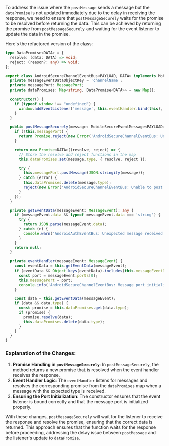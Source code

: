 To address the issue where the `postMessage` sends a message but the `dataPromise` is not updated immediately due to the delay in receiving the response, we need to ensure that `postMessageSecurely` waits for the promise to be resolved before returning the data. This can be achieved by returning the promise from `postMessageSecurely` and waiting for the event listener to update the data in the promise.

Here's the refactored version of the class:

```typescript
type DataPromise<DATA> = {
  resolve: (data: DATA) => void;
  reject: (reason?: any) => void;
};

export class AndroidSecureChannelEventBus<PAYLOAD, DATA> implements MobileSecureChannelEventBus<PAYLOAD, DATA> {
  private messageEventDataObjectKey = 'channelName';
  private messagePort: MessagePort;
  private dataPromises: Map<string, DataPromise<DATA>> = new Map();

  constructor() {
    if (typeof window !== "undefined") {
      window.addEventListener('message', this.eventHandler.bind(this), false);
    }
  }

  public postMessageSecurely(message: MobileSecureEventMessage<PAYLOAD>): Promise<DATA> {
    if (!this.messagePort) {
      return Promise.reject(new Error('AndroidSecureChannelEventBus: Unable to post message: Message port not initialised'));
    }

    return new Promise<DATA>((resolve, reject) => {
      // Store the resolve and reject functions in the map
      this.dataPromises.set(message.type, { resolve, reject });

      try {
        this.messagePort.postMessage(JSON.stringify(message));
      } catch (error) {
        this.dataPromises.delete(message.type);
        reject(new Error('AndroidSecureChannelEventBus: Unable to post message: Message port failed'));
      }
    });
  }

  private getEventData(messageEvent: MessageEvent): any {
    if (messageEvent.data && typeof messageEvent.data === 'string') {
      try {
        return JSON.parse(messageEvent.data);
      } catch (e) {
        console.warn('AndroidAuthEventBus: Unexpected message received');
      }
    }
    return null;
  }

  private eventHandler(messageEvent: MessageEvent) {
    const eventData = this.getEventData(messageEvent);
    if (eventData && Object.keys(eventData).includes(this.messageEventDataObjectKey)) {
      const port = messageEvent.ports[0];
      this.messagePort = port;
      console.info('AndroidSecureChannelEventBus: Message port initialised');
    }

    const data = this.getEventData(messageEvent);
    if (data && data.type) {
      const promise = this.dataPromises.get(data.type);
      if (promise) {
        promise.resolve(data);
        this.dataPromises.delete(data.type);
      }
    }
  }
}
```

### Explanation of the Changes:

1. **Promise Handling in `postMessageSecurely`**: In `postMessageSecurely`, the method returns a new promise that is resolved when the event handler receives the response.
2. **Event Handler Logic**: The `eventHandler` listens for messages and resolves the corresponding promise from the `dataPromises` map when a message with the expected type is received.
3. **Ensuring the Port Initialization**: The constructor ensures that the event listener is bound correctly and that the message port is initialized properly.

With these changes, `postMessageSecurely` will wait for the listener to receive the response and resolve the promise, ensuring that the correct data is returned. This approach ensures that the function waits for the response before proceeding, addressing the delay issue between `postMessage` and the listener's update to `dataPromise`.
